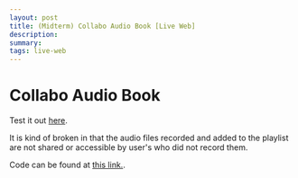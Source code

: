 ```yaml
---
layout: post
title: (Midterm) Collabo Audio Book [Live Web]
description: 
summary: 
tags: live-web 
---
```

<h1>Collabo Audio Book</h1>

Test it out [here](https://sh4712.itp.io/).

It is kind of broken in that the audio files recorded and added to the playlist are not shared or accessible by user's who did not record them. 

Code can be found at [this link.](https://github.com/ratemypraxis/liveCollaboAudioBook).
